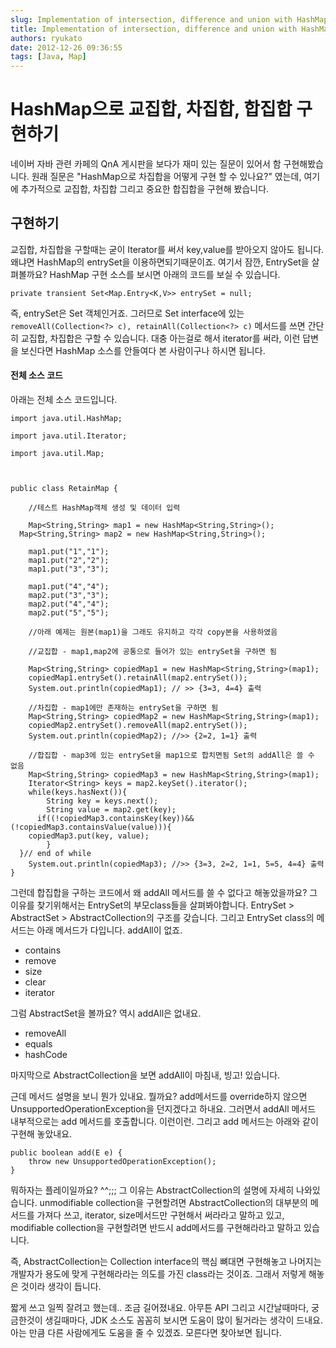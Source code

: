 ```yaml
---
slug: Implementation of intersection, difference and union with HashMap
title: Implementation of intersection, difference and union with HashMap
authors: ryukato
date: 2012-12-26 09:36:55
tags: [Java, Map]
---
```


<!-- truncate -->


# HashMap으로 교집합, 차집합, 합집합 구현하기
네이버 자바 관련 카페의 QnA 게시판을 보다가 재미 있는 질문이 있어서 함 구현해봤습니다.
원래 질문은 "HashMap으로 차집합을 어떻게 구현 할 수 있나요?" 였는데,
여기에 추가적으로 교집합, 차집합 그리고 중요한 합집합을 구현해 봤습니다.

## 구현하기
교집합, 차집합을 구할때는 굳이 Iterator를 써서 key,value를 받아오지 않아도 됩니다.
왜냐면 HashMap의 entrySet을 이용하면되기때문이죠.
여기서 잠깐, EntrySet을 살펴볼까요? HashMap 구현 소스를 보시면 아래의 코드를 보실 수 있습니다.

```
private transient Set<Map.Entry<K,V>> entrySet = null;
```

즉, entrySet은 Set 객체인거죠.
그러므로 Set interface에 있는  ```removeAll(Collection<?> c), retainAll(Collection<?> c)``` 메서드를 쓰면
간단히 교집합, 차집합은 구할 수 있습니다.
대충 아는걸로 해서 iterator를 써라, 이런 답변을 보신다면 HashMap 소스를 안들여다 본 사람이구나 하시면 됩니다.

#### 전체 소스 코드
아래는 전체 소스 코드입니다.

```
import java.util.HashMap;

import java.util.Iterator;

import java.util.Map;



public class RetainMap {

	//테스트 HashMap객체 생성 및 데이터 입력

	Map<String,String> map1 = new HashMap<String,String>();
  Map<String,String> map2 = new HashMap<String,String>();

	map1.put("1","1");
	map1.put("2","2");
	map1.put("3","3");

	map1.put("4","4");
	map2.put("3","3");
	map2.put("4","4");
	map2.put("5","5");

	//아래 예제는 원본(map1)을 그래도 유지하고 각각 copy본을 사용하였음

	//교집합 - map1,map2에 공통으로 들어가 있는 entrySet을 구하면 됨

	Map<String,String> copiedMap1 = new HashMap<String,String>(map1);
	copiedMap1.entrySet().retainAll(map2.entrySet());
	System.out.println(copiedMap1); // >> {3=3, 4=4} 출력

	//차집합 - map1에만 존재하는 entrySet을 구하면 됨
	Map<String,String> copiedMap2 = new HashMap<String,String>(map1);
	copiedMap2.entrySet().removeAll(map2.entrySet());
	System.out.println(copiedMap2); //>> {2=2, 1=1} 출력

	//합집합 - map3에 있는 entrySet을 map1으로 합치면됨 Set의 addAll은 쓸 수 없음
	Map<String,String> copiedMap3 = new HashMap<String,String>(map1);
	Iterator<String> keys = map2.keySet().iterator();
	while(keys.hasNext()){
		String key = keys.next();
		String value = map2.get(key);
	  if((!copiedMap3.containsKey(key))&&(!copiedMap3.containsValue(value))){
    copiedMap3.put(key, value);
		}
  }// end of while
	System.out.println(copiedMap3); //>> {3=3, 2=2, 1=1, 5=5, 4=4} 출력
}
```

그런데 합집합을 구하는 코드에서 왜 addAll 메서드를 쓸 수 없다고 해놓았을까요?
그 이유를 찾기위해서는 EntrySet의 부모class들을 살펴봐야합니다.
EntrySet > AbstractSet > AbstractCollection의 구조를 갖습니다.
그리고 EntrySet class의 메서드는 아래 메서드가 다입니다. addAll이 없죠.

* contains
* remove
* size
* clear
* iterator

그럼 AbstractSet을 볼까요?  역시 addAll은 없내요.

* removeAll
* equals
* hashCode

마지막으로 AbstractCollection을 보면 addAll이 마침내, 빙고! 있습니다.

근데 메서드 설명을 보니 뭔가 있내요.
뭘까요? add메서드를 override하지 않으면 UnsupportedOperationException을 던지겠다고 하내요.
그러면서 addAll 메서드 내부적으로는 add 메서드를 호출합니다.
이런이런. 그리고 add 메서드는 아래와 같이 구현해 놓았내요.

```
public boolean add(E e) {
	throw new UnsupportedOperationException();
}
```

뭐하자는 플레이일까요? ^^;;; 그 이유는 AbstractCollection의 설명에 자세히 나와있습니다.
unmodifiable collection을 구현할려면 AbstractCollection의 대부분의 메서드를 가져다 쓰고, iterator, size메서드만 구현해서 써라라고 말하고 있고, modifiable collection을 구현할려면 반드시 add메서드를 구현해라라고 말하고 있습니다.

즉, AbstractCollection는 Collection interface의 핵심 뼈대면 구현해놓고 나머지는 개발자가 용도에 맞게 구현해라라는 의도를 가진 class라는 것이죠.  그래서 저렇게 해놓은 것이라 생각이 듭니다.

짧게 쓰고 일찍 잘려고 했는데.. 조금 길어졌내요.  아무튼 API  그리고 시간날때마다, 궁금한것이 생길때마다, JDK 소스도 꼼꼼히 보시면 도움이 많이 될거라는 생각이 드내요.  아는 만큼 다른 사람에게도 도움을 줄 수 있겠죠. 모른다면 찾아보면 됩니다.
